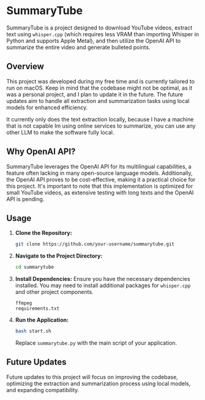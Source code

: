 
# SummaryTube

SummaryTube is a project designed to download YouTube videos, extract text using `whisper.cpp` (which requires less VRAM than importing Whisper in Python and supports Apple Metal), and then utilize the OpenAI API to summarize the entire video and generate bulleted points.

## Overview

This project was developed during my free time and is currently tailored to run on macOS. Keep in mind that the codebase might not be optimal, as it was a personal project, and I plan to update it in the future. The future updates aim to handle all extraction and summarization tasks using local models for enhanced efficiency.

It currently only does the text extraction locally, because I have a machine that is not capable Im using online services to summarize, you can use any other LLM to make the software fully local.

## Why OpenAI API?

SummaryTube leverages the OpenAI API for its multilingual capabilities, a feature often lacking in many open-source language models. Additionally, the OpenAI API proves to be cost-effective, making it a practical choice for this project. It's important to note that this implementation is optimized for small YouTube videos, as extensive testing with long texts and the OpenAI API is pending.

## Usage

1. **Clone the Repository:**
   ```bash
   git clone https://github.com/your-username/summarytube.git
   ```

2. **Navigate to the Project Directory:**
   ```bash
   cd summarytube
   ```

3. **Install Dependencies:**
   Ensure you have the necessary dependencies installed. You may need to install additional packages for `whisper.cpp` and other project components.

   ```
   ffmpeg
   requirements.txt
   ```

5. **Run the Application:**
   ```bash
   bash start.sh
   ```
   Replace `summarytube.py` with the main script of your application.

## Future Updates

Future updates to this project will focus on improving the codebase, optimizing the extraction and summarization process using local models, and expanding compatibility.

